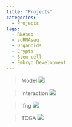 ```yaml
---
title: "Projects"
categories:
  - Projects
tags:
  - RNAseq
  - scRNAseq
  - Organoids
  - Crypts
  - Stem cell
  - Embryo Development
---
```


> Model
![](https://healixloo.github.io/mm-github/assets/paper/schematic.png)

> Interaction
![](https://healixloo.github.io/mm-github/assets/paper/Cecum_Young_circos-table-uciedhs-large.svg)

> Ifng
![](https://healixloo.github.io/mm-github/assets/paper/Ifng.png)

> TCGA
![](https://healixloo.github.io/mm-github/assets/paper/Graphical_abstract.001.tiff)

